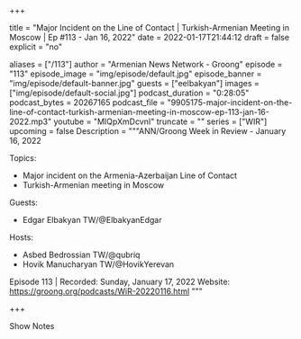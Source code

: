 
+++

title = "Major Incident on the Line of Contact | Turkish-Armenian Meeting in Moscow | Ep #113 - Jan 16, 2022"
date = 2022-01-17T21:44:12
draft = false
explicit = "no"

aliases = ["/113"]
author = "Armenian News Network - Groong"
episode = "113"
episode_image = "img/episode/default.jpg"
episode_banner = "img/episode/default-banner.jpg"
guests = ["eelbakyan"]
images = ["img/episode/default-social.jpg"]
podcast_duration = "0:28:05"
podcast_bytes = 20267165
podcast_file = "9905175-major-incident-on-the-line-of-contact-turkish-armenian-meeting-in-moscow-ep-113-jan-16-2022.mp3"
youtube = "MIQpXmDcvnI"
truncate = ""
series = ["WIR"]
upcoming = false
Description = """ANN/Groong Week in Review - January 16, 2022

Topics:
* Major incident on the Armenia-Azerbaijan Line of Contact
* Turkish-Armenian meeting in Moscow

Guests:
* Edgar Elbakyan TW/@ElbakyanEdgar

Hosts:
* Asbed Bedrossian TW/@qubriq
* Hovik Manucharyan TW/@HovikYerevan

Episode 113 | Recorded: Sunday, January 17, 2022
Website: https://groong.org/podcasts/WiR-20220116.html
"""

+++

Show Notes

